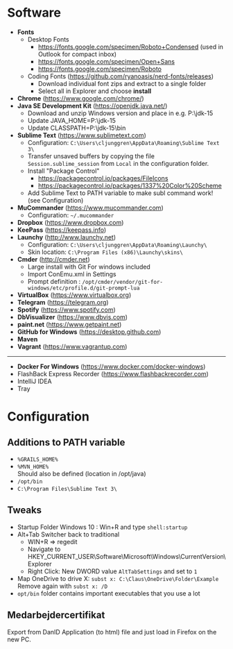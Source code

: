 # Software

* **Fonts**
  * Desktop Fonts
    * https://fonts.google.com/specimen/Roboto+Condensed (used in Outlook for compact inbox)
    * https://fonts.google.com/specimen/Open+Sans
    * https://fonts.google.com/specimen/Roboto
  * Coding Fonts (https://github.com/ryanoasis/nerd-fonts/releases)
    * Download individual font zips and extract to a single folder
    * Select all in Explorer and choose **install**
* **Chrome** (https://www.google.com/chrome/)
* **Java SE Development Kit** (https://openjdk.java.net/)
  * Download and unzip Windows version and place in e.g. P:\jdk-15
  * Update JAVA_HOME=P:\jdk-15
  * Update CLASSPATH=P:\jdk-15\bin
* **Sublime Text** (https://www.sublimetext.com)  
  * Configuration: ```C:\Users\cljunggren\AppData\Roaming\Sublime Text 3\```
  * Transfer unsaved buffers by copying the file ```Session.sublime_session``` from ```Local``` in the configuration folder.
  * Install "Package Control"
    * https://packagecontrol.io/packages/FileIcons
    * https://packagecontrol.io/packages/1337%20Color%20Scheme
  * Add Sublime Text to PATH variable to make subl command work! (see Configuration)
* **MuCommander** (https://www.mucommander.com)
  * Configuration: ```~/.mucommander```
* **Dropbox** (https://www.dropbox.com)
* **KeePass** (https://keepass.info)
* **Launchy** (http://www.launchy.net)
  * Configuration: ```C:\Users\cljunggren\AppData\Roaming\Launchy\```
  * Skin location: ```C:\Program Files (x86)\Launchy\skins\```
* **Cmder** (http://cmder.net)  
  * Large install with Git For windows included
  * Import ConEmu.xml in Settings
  * Prompt definition : ```/opt/cmder/vendor/git-for-windows/etc/profile.d/git-prompt-lua```
* **VirtualBox** (https://www.virtualbox.org)
* **Telegram** (https://telegram.org)
* **Spotify** (https://www.spotify.com)
* **DbVisualizer** (https://www.dbvis.com)
* **paint.net** (https://www.getpaint.net)
* **GitHub for Windows** (https://desktop.github.com)
* **Maven**
* **Vagrant** (https://www.vagrantup.com)

-----

* **Docker For Windows** (https://www.docker.com/docker-windows)
* FlashBack Express Recorder (https://www.flashbackrecorder.com)
* IntelliJ IDEA
* Tray

# Configuration

## Additions to PATH variable

* ```%GRAILS_HOME%```  
* ```%MVN_HOME%```  
  Should also be defined (location in /opt/java)
* ```/opt/bin```
* ```C:\Program Files\Sublime Text 3\```

## Tweaks

* Startup Folder Windows 10 : Win+R and type ```shell:startup```
* Alt+Tab Switcher back to traditional
  * WIN+R => regedit
  * Navigate to HKEY_CURRENT_USER\Software\Microsoft\Windows\CurrentVersion\Explorer
  * Right Click: New DWORD value ```AltTabSettings``` and set to ```1```
* Map OneDrive to drive X: ```subst x: C:\Claus\OneDrive\Folder\Example``` Remove again with ```subst x: /D```
* ```opt/bin``` folder contains important executables that you use a lot

## Medarbejdercertifikat

Export from DanID Application (to html) file and just load in Firefox on the new PC.
